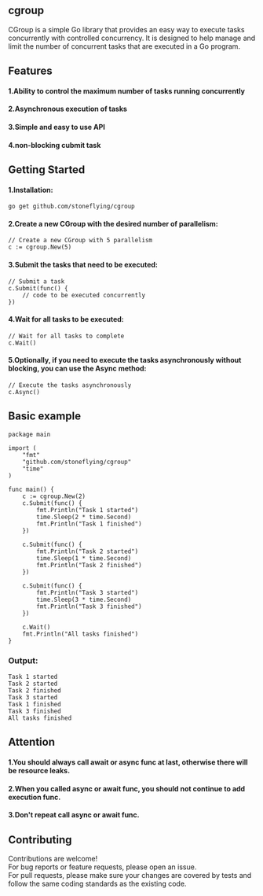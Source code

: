## cgroup
CGroup is a simple Go library that provides an easy way to execute tasks concurrently with controlled concurrency. It is designed to help manage and limit the number of concurrent tasks that are executed in a Go program.

## Features
#### 1.Ability to control the maximum number of tasks running concurrently
#### 2.Asynchronous execution of tasks
#### 3.Simple and easy to use API
#### 4.non-blocking cubmit task

## Getting Started
#### 1.Installation:
```
go get github.com/stoneflying/cgroup
```

#### 2.Create a new CGroup with the desired number of parallelism:
```
// Create a new CGroup with 5 parallelism
c := cgroup.New(5)
```

#### 3.Submit the tasks that need to be executed:
```
// Submit a task
c.Submit(func() {
    // code to be executed concurrently
})
```

#### 4.Wait for all tasks to be executed:
```
// Wait for all tasks to complete
c.Wait()
```

#### 5.Optionally, if you need to execute the tasks asynchronously without blocking, you can use the Async method:
```
// Execute the tasks asynchronously
c.Async()
```

## Basic example
```
package main

import (
	"fmt"
	"github.com/stoneflying/cgroup"
	"time"
)

func main() {
	c := cgroup.New(2)
	c.Submit(func() {
		fmt.Println("Task 1 started")
		time.Sleep(2 * time.Second)
		fmt.Println("Task 1 finished")
	})

	c.Submit(func() {
		fmt.Println("Task 2 started")
		time.Sleep(1 * time.Second)
		fmt.Println("Task 2 finished")
	})

	c.Submit(func() {
		fmt.Println("Task 3 started")
		time.Sleep(3 * time.Second)
		fmt.Println("Task 3 finished")
	})

	c.Wait()
	fmt.Println("All tasks finished")
}
```

### Output:
```
Task 1 started
Task 2 started
Task 2 finished
Task 3 started
Task 1 finished
Task 3 finished
All tasks finished
```

## Attention
#### 1.You should always call await or async func at last, otherwise there will be resource leaks.
#### 2.When you called async or await func, you should not continue to add execution func.
#### 3.Don't repeat call async or await func.

## Contributing
Contributions are welcome!   
For bug reports or feature requests, please open an issue.   
For pull requests, please make sure your changes are covered by tests and 
follow the same coding standards as the existing code.
